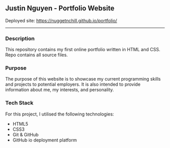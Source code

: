 ## Justin Nguyen - Portfolio Website

Deployed site: https://nuggetnchill.github.io/portfolio/

------

### **Description**

This repository contains my first online portfolio written in HTML and CSS. Repo contains all source files.

### **Purpose**

The purpose of this website is to showcase my current programming skills and projects to potential employers. It is also intended to provide information about me, my interests, and personality.

### **Tech Stack**

For this project, I utilised the following technologies:

- HTML5
- CSS3
- Git & GitHub
- GitHub io deployment platform
